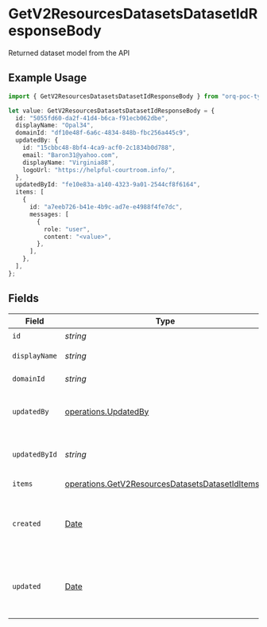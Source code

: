 # GetV2ResourcesDatasetsDatasetIdResponseBody

Returned dataset model from the API

## Example Usage

```typescript
import { GetV2ResourcesDatasetsDatasetIdResponseBody } from "orq-poc-typescript/models/operations";

let value: GetV2ResourcesDatasetsDatasetIdResponseBody = {
  id: "5055fd60-da2f-41d4-b6ca-f91ecb062dbe",
  displayName: "Opal34",
  domainId: "df10e48f-6a6c-4834-848b-fbc256a445c9",
  updatedBy: {
    id: "15cbbc48-8bf4-4ca9-acf0-2c1834b0d788",
    email: "Baron31@yahoo.com",
    displayName: "Virginia88",
    logoUrl: "https://helpful-courtroom.info/",
  },
  updatedById: "fe10e83a-a140-4323-9a01-2544cf8f6164",
  items: [
    {
      id: "a7eeb726-b41e-4b9c-ad7e-e4988f4fe7dc",
      messages: [
        {
          role: "user",
          content: "<value>",
        },
      ],
    },
  ],
};
```

## Fields

| Field                                                                                                                | Type                                                                                                                 | Required                                                                                                             | Description                                                                                                          |
| -------------------------------------------------------------------------------------------------------------------- | -------------------------------------------------------------------------------------------------------------------- | -------------------------------------------------------------------------------------------------------------------- | -------------------------------------------------------------------------------------------------------------------- |
| `id`                                                                                                                 | *string*                                                                                                             | :heavy_check_mark:                                                                                                   | N/A                                                                                                                  |
| `displayName`                                                                                                        | *string*                                                                                                             | :heavy_check_mark:                                                                                                   | Name of the dataset                                                                                                  |
| `domainId`                                                                                                           | *string*                                                                                                             | :heavy_check_mark:                                                                                                   | Domain ID reference                                                                                                  |
| `updatedBy`                                                                                                          | [operations.UpdatedBy](../../models/operations/updatedby.md)                                                         | :heavy_check_mark:                                                                                                   | User model returned from the API                                                                                     |
| `updatedById`                                                                                                        | *string*                                                                                                             | :heavy_check_mark:                                                                                                   | The user who last updated the dataset                                                                                |
| `items`                                                                                                              | [operations.GetV2ResourcesDatasetsDatasetIdItems](../../models/operations/getv2resourcesdatasetsdatasetiditems.md)[] | :heavy_check_mark:                                                                                                   | N/A                                                                                                                  |
| `created`                                                                                                            | [Date](https://developer.mozilla.org/en-US/docs/Web/JavaScript/Reference/Global_Objects/Date)                        | :heavy_minus_sign:                                                                                                   | The date and time the resource was created                                                                           |
| `updated`                                                                                                            | [Date](https://developer.mozilla.org/en-US/docs/Web/JavaScript/Reference/Global_Objects/Date)                        | :heavy_minus_sign:                                                                                                   | The date and time the resource was last updated                                                                      |